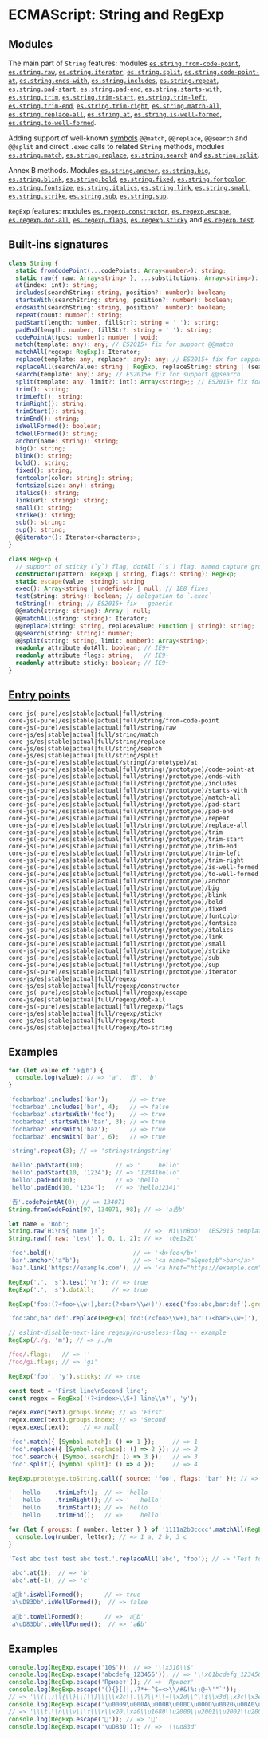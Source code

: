 # ECMAScript: String and RegExp

## Modules
The main part of `String` features: modules [`es.string.from-code-point`](https://github.com/zloirock/core-js/blob/v4/packages/core-js/modules/es.string.from-code-point.js), [`es.string.raw`](https://github.com/zloirock/core-js/blob/v4/packages/core-js/modules/es.string.raw.js), [`es.string.iterator`](https://github.com/zloirock/core-js/blob/v4/packages/core-js/modules/es.string.iterator.js), [`es.string.split`](https://github.com/zloirock/core-js/blob/v4/packages/core-js/modules/es.string.split.js), [`es.string.code-point-at`](https://github.com/zloirock/core-js/blob/v4/packages/core-js/modules/es.string.code-point-at.js), [`es.string.ends-with`](https://github.com/zloirock/core-js/blob/v4/packages/core-js/modules/es.string.ends-with.js), [`es.string.includes`](https://github.com/zloirock/core-js/blob/v4/packages/core-js/modules/es.string.includes.js), [`es.string.repeat`](https://github.com/zloirock/core-js/blob/v4/packages/core-js/modules/es.string.repeat.js), [`es.string.pad-start`](https://github.com/zloirock/core-js/blob/v4/packages/core-js/modules/es.string.pad-start.js), [`es.string.pad-end`](https://github.com/zloirock/core-js/blob/v4/packages/core-js/modules/es.string.pad-end.js), [`es.string.starts-with`](https://github.com/zloirock/core-js/blob/v4/packages/core-js/modules/es.string.starts-with.js), [`es.string.trim`](https://github.com/zloirock/core-js/blob/v4/packages/core-js/modules/es.string.trim.js), [`es.string.trim-start`](https://github.com/zloirock/core-js/blob/v4/packages/core-js/modules/es.string.trim-start.js), [`es.string.trim-left`](https://github.com/zloirock/core-js/blob/v4/packages/core-js/modules/es.string.trim-left.js), [`es.string.trim-end`](https://github.com/zloirock/core-js/blob/v4/packages/core-js/modules/es.string.trim-end.js), [`es.string.trim-right`](https://github.com/zloirock/core-js/blob/v4/packages/core-js/modules/es.string.trim-right.js), [`es.string.match-all`](https://github.com/zloirock/core-js/blob/v4/packages/core-js/modules/es.string.match-all.js), [`es.string.replace-all`](https://github.com/zloirock/core-js/blob/v4/packages/core-js/modules/es.string.replace-all.js), [`es.string.at`](https://github.com/zloirock/core-js/blob/v4/packages/core-js/modules/es.string.at.js), [`es.string.is-well-formed`](https://github.com/zloirock/core-js/blob/v4/packages/core-js/modules/es.string.is-well-formed.js), [`es.string.to-well-formed`](https://github.com/zloirock/core-js/blob/v4/packages/core-js/modules/es.string.to-well-formed.js).

Adding support of well-known [symbols](#ecmascript-symbol) `@@match`, `@@replace`, `@@search` and `@@split` and direct `.exec` calls to related `String` methods, modules [`es.string.match`](https://github.com/zloirock/core-js/blob/v4/packages/core-js/modules/es.string.match.js), [`es.string.replace`](https://github.com/zloirock/core-js/blob/v4/packages/core-js/modules/es.string.replace.js), [`es.string.search`](https://github.com/zloirock/core-js/blob/v4/packages/core-js/modules/es.string.search.js) and [`es.string.split`](https://github.com/zloirock/core-js/blob/v4/packages/core-js/modules/es.string.split.js).

Annex B methods. Modules [`es.string.anchor`](https://github.com/zloirock/core-js/blob/v4/packages/core-js/modules/es.string.anchor.js), [`es.string.big`](https://github.com/zloirock/core-js/blob/v4/packages/core-js/modules/es.string.big.js), [`es.string.blink`](https://github.com/zloirock/core-js/blob/v4/packages/core-js/modules/es.string.blink.js), [`es.string.bold`](https://github.com/zloirock/core-js/blob/v4/packages/core-js/modules/es.string.bold.js), [`es.string.fixed`](https://github.com/zloirock/core-js/blob/v4/packages/core-js/modules/es.string.fixed.js), [`es.string.fontcolor`](https://github.com/zloirock/core-js/blob/v4/packages/core-js/modules/es.string.fontcolor.js), [`es.string.fontsize`](https://github.com/zloirock/core-js/blob/v4/packages/core-js/modules/es.string.fontsize.js), [`es.string.italics`](https://github.com/zloirock/core-js/blob/v4/packages/core-js/modules/es.string.italics.js), [`es.string.link`](https://github.com/zloirock/core-js/blob/v4/packages/core-js/modules/es.string.link.js), [`es.string.small`](https://github.com/zloirock/core-js/blob/v4/packages/core-js/modules/es.string.small.js), [`es.string.strike`](https://github.com/zloirock/core-js/blob/v4/packages/core-js/modules/es.string.strike.js), [`es.string.sub`](https://github.com/zloirock/core-js/blob/v4/packages/core-js/modules/es.string.sub.js), [`es.string.sup`](https://github.com/zloirock/core-js/blob/v4/packages/core-js/modules/es.string.sup.js).

`RegExp` features: modules [`es.regexp.constructor`](https://github.com/zloirock/core-js/blob/v4/packages/core-js/modules/es.regexp.constructor.js), [`es.regexp.escape`](https://github.com/zloirock/core-js/blob/v4/packages/core-js/modules/es.regexp.escape.js), [`es.regexp.dot-all`](https://github.com/zloirock/core-js/blob/v4/packages/core-js/modules/es.regexp.dot-all.js), [`es.regexp.flags`](https://github.com/zloirock/core-js/blob/v4/packages/core-js/modules/es.regexp.flags.js), [`es.regexp.sticky`](https://github.com/zloirock/core-js/blob/v4/packages/core-js/modules/es.regexp.sticky.js) and [`es.regexp.test`](https://github.com/zloirock/core-js/blob/v4/packages/core-js/modules/es.regexp.test.js).

## Built-ins signatures
```ts
class String {
  static fromCodePoint(...codePoints: Array<number>): string;
  static raw({ raw: Array<string> }, ...substitutions: Array<string>): string;
  at(index: int): string;
  includes(searchString: string, position?: number): boolean;
  startsWith(searchString: string, position?: number): boolean;
  endsWith(searchString: string, position?: number): boolean;
  repeat(count: number): string;
  padStart(length: number, fillStr?: string = ' '): string;
  padEnd(length: number, fillStr?: string = ' '): string;
  codePointAt(pos: number): number | void;
  match(template: any): any; // ES2015+ fix for support @@match
  matchAll(regexp: RegExp): Iterator;
  replace(template: any, replacer: any): any; // ES2015+ fix for support @@replace
  replaceAll(searchValue: string | RegExp, replaceString: string | (searchValue, index, this) => string): string;
  search(template: any): any; // ES2015+ fix for support @@search
  split(template: any, limit?: int): Array<string>;; // ES2015+ fix for support @@split, some fixes for old engines
  trim(): string;
  trimLeft(): string;
  trimRight(): string;
  trimStart(): string;
  trimEnd(): string;
  isWellFormed(): boolean;
  toWellFormed(): string;
  anchor(name: string): string;
  big(): string;
  blink(): string;
  bold(): string;
  fixed(): string;
  fontcolor(color: string): string;
  fontsize(size: any): string;
  italics(): string;
  link(url: string): string;
  small(): string;
  strike(): string;
  sub(): string;
  sup(): string;
  @@iterator(): Iterator<characters>;
}

class RegExp {
  // support of sticky (`y`) flag, dotAll (`s`) flag, named capture groups, can alter flags
  constructor(pattern: RegExp | string, flags?: string): RegExp;
  static escape(value: string): string
  exec(): Array<string | undefined> | null; // IE8 fixes
  test(string: string): boolean; // delegation to `.exec`
  toString(): string; // ES2015+ fix - generic
  @@match(string: string): Array | null;
  @@matchAll(string: string): Iterator;
  @@replace(string: string, replaceValue: Function | string): string;
  @@search(string: string): number;
  @@split(string: string, limit: number): Array<string>;
  readonly attribute dotAll: boolean; // IE9+
  readonly attribute flags: string;   // IE9+
  readonly attribute sticky: boolean; // IE9+
}
```

## [Entry points]({docs-version}/docs/usage#h-entry-points)
```
core-js(-pure)/es|stable|actual|full/string
core-js(-pure)/es|stable|actual|full/string/from-code-point
core-js(-pure)/es|stable|actual|full/string/raw
core-js/es|stable|actual|full/string/match
core-js/es|stable|actual|full/string/replace
core-js/es|stable|actual|full/string/search
core-js/es|stable|actual|full/string/split
core-js(-pure)/es|stable|actual/string(/prototype)/at
core-js(-pure)/es|stable|actual|full/string(/prototype)/code-point-at
core-js(-pure)/es|stable|actual|full/string(/prototype)/ends-with
core-js(-pure)/es|stable|actual|full/string(/prototype)/includes
core-js(-pure)/es|stable|actual|full/string(/prototype)/starts-with
core-js(-pure)/es|stable|actual|full/string(/prototype)/match-all
core-js(-pure)/es|stable|actual|full/string(/prototype)/pad-start
core-js(-pure)/es|stable|actual|full/string(/prototype)/pad-end
core-js(-pure)/es|stable|actual|full/string(/prototype)/repeat
core-js(-pure)/es|stable|actual|full/string(/prototype)/replace-all
core-js(-pure)/es|stable|actual|full/string(/prototype)/trim
core-js(-pure)/es|stable|actual|full/string(/prototype)/trim-start
core-js(-pure)/es|stable|actual|full/string(/prototype)/trim-end
core-js(-pure)/es|stable|actual|full/string(/prototype)/trim-left
core-js(-pure)/es|stable|actual|full/string(/prototype)/trim-right
core-js(-pure)/es|stable|actual|full/string(/prototype)/is-well-formed
core-js(-pure)/es|stable|actual|full/string(/prototype)/to-well-formed
core-js(-pure)/es|stable|actual|full/string(/prototype)/anchor
core-js(-pure)/es|stable|actual|full/string(/prototype)/big
core-js(-pure)/es|stable|actual|full/string(/prototype)/blink
core-js(-pure)/es|stable|actual|full/string(/prototype)/bold
core-js(-pure)/es|stable|actual|full/string(/prototype)/fixed
core-js(-pure)/es|stable|actual|full/string(/prototype)/fontcolor
core-js(-pure)/es|stable|actual|full/string(/prototype)/fontsize
core-js(-pure)/es|stable|actual|full/string(/prototype)/italics
core-js(-pure)/es|stable|actual|full/string(/prototype)/link
core-js(-pure)/es|stable|actual|full/string(/prototype)/small
core-js(-pure)/es|stable|actual|full/string(/prototype)/strike
core-js(-pure)/es|stable|actual|full/string(/prototype)/sub
core-js(-pure)/es|stable|actual|full/string(/prototype)/sup
core-js(-pure)/es|stable|actual|full/string(/prototype)/iterator
core-js/es|stable|actual|full/regexp
core-js/es|stable|actual|full/regexp/constructor
core-js(-pure)/es|stable|actual|full/regexp/escape
core-js/es|stable|actual|full/regexp/dot-all
core-js(-pure)/es|stable|actual|full/regexp/flags
core-js/es|stable|actual|full/regexp/sticky
core-js/es|stable|actual|full/regexp/test
core-js/es|stable|actual|full/regexp/to-string
```

## Examples
```js
for (let value of 'a𠮷b') {
  console.log(value); // => 'a', '𠮷', 'b'
}

'foobarbaz'.includes('bar');      // => true
'foobarbaz'.includes('bar', 4);   // => false
'foobarbaz'.startsWith('foo');    // => true
'foobarbaz'.startsWith('bar', 3); // => true
'foobarbaz'.endsWith('baz');      // => true
'foobarbaz'.endsWith('bar', 6);   // => true

'string'.repeat(3); // => 'stringstringstring'

'hello'.padStart(10);         // => '     hello'
'hello'.padStart(10, '1234'); // => '12341hello'
'hello'.padEnd(10);           // => 'hello     '
'hello'.padEnd(10, '1234');   // => 'hello12341'

'𠮷'.codePointAt(0); // => 134071
String.fromCodePoint(97, 134071, 98); // => 'a𠮷b'

let name = 'Bob';
String.raw`Hi\n${ name }!`;           // => 'Hi\\nBob!' (ES2015 template string syntax)
String.raw({ raw: 'test' }, 0, 1, 2); // => 't0e1s2t'

'foo'.bold();                      // => '<b>foo</b>'
'bar'.anchor('a"b');               // => '<a name="a&quot;b">bar</a>'
'baz'.link('https://example.com'); // => '<a href="https://example.com">baz</a>'

RegExp('.', 's').test('\n'); // => true
RegExp('.', 's').dotAll;     // => true

RegExp('foo:(?<foo>\\w+),bar:(?<bar>\\w+)').exec('foo:abc,bar:def').groups; // => { foo: 'abc', bar: 'def' }

'foo:abc,bar:def'.replace(RegExp('foo:(?<foo>\\w+),bar:(?<bar>\\w+)'), '$<bar>,$<foo>'); // => 'def,abc'

// eslint-disable-next-line regexp/no-useless-flag -- example
RegExp(/./g, 'm'); // => /./m

/foo/.flags;   // => ''
/foo/gi.flags; // => 'gi'

RegExp('foo', 'y').sticky; // => true

const text = 'First line\nSecond line';
const regex = RegExp('(?<index>\\S+) line\\n?', 'y');

regex.exec(text).groups.index; // => 'First'
regex.exec(text).groups.index; // => 'Second'
regex.exec(text);    // => null

'foo'.match({ [Symbol.match]: () => 1 });     // => 1
'foo'.replace({ [Symbol.replace]: () => 2 }); // => 2
'foo'.search({ [Symbol.search]: () => 3 });   // => 3
'foo'.split({ [Symbol.split]: () => 4 });     // => 4

RegExp.prototype.toString.call({ source: 'foo', flags: 'bar' }); // => '/foo/bar'

'   hello   '.trimLeft();  // => 'hello   '
'   hello   '.trimRight(); // => '   hello'
'   hello   '.trimStart(); // => 'hello   '
'   hello   '.trimEnd();   // => '   hello'

for (let { groups: { number, letter } } of '1111a2b3cccc'.matchAll(RegExp('(?<number>\\d)(?<letter>\\D)', 'g'))) {
  console.log(number, letter); // => 1 a, 2 b, 3 c
}

'Test abc test test abc test.'.replaceAll('abc', 'foo'); // -> 'Test foo test test foo test.'

'abc'.at(1);  // => 'b'
'abc'.at(-1); // => 'c'

'a💩b'.isWellFormed();      // => true
'a\uD83Db'.isWellFormed();  // => false

'a💩b'.toWellFormed();      // => 'a💩b'
'a\uD83Db'.toWellFormed();  // => 'a�b'
```

## Examples
```js
console.log(RegExp.escape('10$')); // => '\\x310\\$'
console.log(RegExp.escape('abcdefg_123456')); // => '\\x61bcdefg_123456'
console.log(RegExp.escape('Привет')); // => 'Привет'
console.log(RegExp.escape('(){}[]|,.?*+-^$=<>\\/#&!%:;@~\'"`'));
// => '\\(\\)\\{\\}\\[\\]\\|\\x2c\\.\\?\\*\\+\\x2d\\^\\$\\x3d\\x3c\\x3e\\\\\\/\\x23\\x26\\x21\\x25\\x3a\\x3b\\x40\\x7e\\x27\\x22\\x60'
console.log(RegExp.escape('\u0009\u000A\u000B\u000C\u000D\u0020\u00A0\u1680\u2000\u2001\u2002\u2003\u2004\u2005\u2006\u2007\u2008\u2009\u200A\u202F\u205F\u3000\u2028\u2029\uFEFF'));
// => '\\\t\\\n\\\v\\\f\\\r\\x20\\xa0\\u1680\\u2000\\u2001\\u2002\\u2003\\u2004\\u2005\\u2006\\u2007\\u2008\\u2009\\u200a\\u202f\\u205f\\u3000\\u2028\\u2029\\ufeff'
console.log(RegExp.escape('💩')); // => '💩'
console.log(RegExp.escape('\uD83D')); // => '\\ud83d'
```
